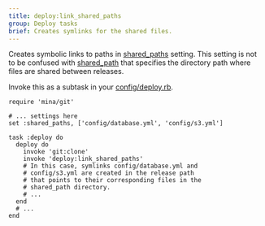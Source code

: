 ```yaml
---
title: deploy:link_shared_paths
group: Deploy tasks
brief: Creates symlinks for the shared files.
---
```


Creates symbolic links to paths in [shared_paths](../settings/shared_paths.html) setting. This setting is not
to be confused with [shared_path](../settings/shared_path.html) that specifies the directory path where files are
shared between releases.

Invoke this as a subtask in your [config/deploy.rb](../about_deploy_rb.html).

    require 'mina/git'

    # ... settings here
    set :shared_paths, ['config/database.yml', 'config/s3.yml']

    task :deploy do
      deploy do
        invoke 'git:clone'
        invoke 'deploy:link_shared_paths'
        # In this case, symlinks config/database.yml and
        # config/s3.yml are created in the release path
        # that points to their corresponding files in the
        # shared_path directory.
        # ...
      end
      # ...
    end
